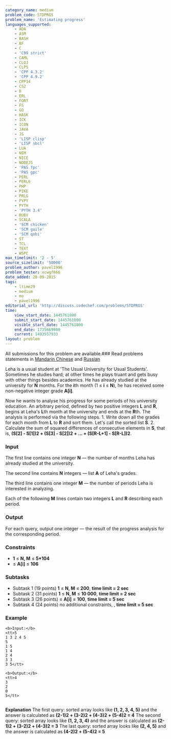 ```yaml
---
category_name: medium
problem_code: STDPRGS
problem_name: 'Estimating progress'
languages_supported:
    - ADA
    - ASM
    - BASH
    - BF
    - C
    - 'C99 strict'
    - CAML
    - CLOJ
    - CLPS
    - 'CPP 4.3.2'
    - 'CPP 4.9.2'
    - CPP14
    - CS2
    - D
    - ERL
    - FORT
    - FS
    - GO
    - HASK
    - ICK
    - ICON
    - JAVA
    - JS
    - 'LISP clisp'
    - 'LISP sbcl'
    - LUA
    - NEM
    - NICE
    - NODEJS
    - 'PAS fpc'
    - 'PAS gpc'
    - PERL
    - PERL6
    - PHP
    - PIKE
    - PRLG
    - PYPY
    - PYTH
    - 'PYTH 3.4'
    - RUBY
    - SCALA
    - 'SCM chicken'
    - 'SCM guile'
    - 'SCM qobi'
    - ST
    - TCL
    - TEXT
    - WSPC
max_timelimit: '2 - 5'
source_sizelimit: '50000'
problem_author: pavel1996
problem_tester: xcwgf666
date_added: 28-09-2015
tags:
    - ltime29
    - medium
    - mo
    - pavel1996
editorial_url: 'http://discuss.codechef.com/problems/STDPRGS'
time:
    view_start_date: 1445761800
    submit_start_date: 1445761800
    visible_start_date: 1445761800
    end_date: 1735669800
    current: 1493557933
layout: problem
---
```

All submissions for this problem are available.###  Read problems statements in [Mandarin Chinese](http://www.codechef.com/download/translated/LTIME29/mandarin/STDPRGS.pdf) and [Russian](http://www.codechef.com/download/translated/LTIME29/russian/STDPRGS.pdf)

Leha is a usual student at 'The Usual University for Usual Students'. Sometimes he studies hard; at other times he plays truant and gets busy with other things besides academics. He has already studied at the university for **N** months. For the **i**th month (1 ≤ **i** ≤ **N**), he has received some non-negative integer grade **A\[i\]**.

Now he wants to analyse his progress for some periods of his university education. An arbitrary period, defined by two positive integers **L** and **R**, begins at Leha's **L**th month at the university and ends at the **R**th. The analysis is performed via the following steps.
1\. Write down all the grades for each month from **L** to **R** and sort them. Let's call the sorted list **S**.
2\. Calculate the sum of squared differences of consecutive elements in **S**, that is, **(S\[2\] - S\[1\])2 + (S\[3\] - S\[2\])2 + ... + (S\[R-L+1\] - S\[R-L\])2**.

### Input

The first line contains one integer **N** — the number of months Leha has already studied at the university.

The second line contains **N** integers — list **A** of Leha's grades.

The third line contains one integer **M** — the number of periods Leha is interested in analyzing.

Each of the following **M** lines contain two integers **L** and **R** describing each period.

### Output

For each query, output one integer — the result of the progress analysis for the corresponding period.

### Constraints

- **1** ≤ **N, M** ≤ **5\*104**
- ≤ **A\[i\]** ≤ **106**

### Subtasks

- Subtask 1 (19 points) **1** ≤ **N, M** ≤ **200**, **time limit = 2 sec**
- Subtask 2 (31 points) **1** ≤ **N, M** ≤ **10 000**, **time limit = 2 sec**
- Subtask 3 (26 points)  ≤ **A\[i\]** ≤ **100**, **time limit = 5 sec**
- Subtask 4 (24 points) no additional constraints, , **time limit = 5 sec**

### Example

```
<b>Input:</b>
<tt>5
1 3 2 4 5
5
1 5
1 4
2 4
3 3
3 5</tt>

<b>Output:</b>
<tt>4
3
2
0
5</tt>


```
**Explanation**
The first query: sorted array looks like **(1, 2, 3, 4, 5)** and the answer is calculated as **(2-1)2 + (3-2)2 + (4-3)2 + (5-4)2 = 4**
The second query: sorted array looks like **(1, 2, 3, 4)** and the answer is calculated as **(2-1)2 + (3-2)2 + (4-3)2 = 3**
The last query: sorted array looks like **(2, 4, 5)** and the answer is calculated as **(4-2)2 + (5-4)2 = 5**
